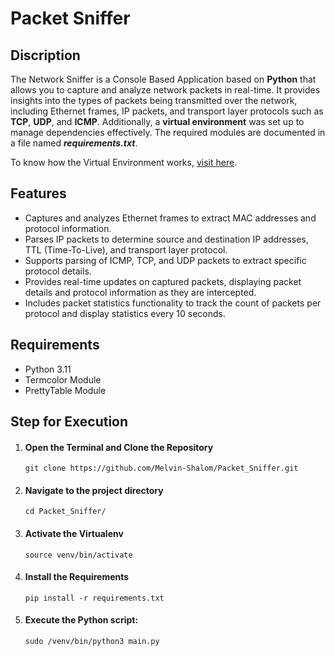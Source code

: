 <h1>Packet Sniffer</h1>

<h2>Discription</h2>
<p>The Network Sniffer is a Console Based Application based on <strong>Python</strong> that allows you to capture and analyze network packets in real-time. It provides insights into the types of packets being transmitted over the network, including Ethernet frames, IP packets, and transport layer protocols such as <strong>TCP</strong>, <strong>UDP</strong>, and <strong>ICMP</strong>. Additionally, a <strong>virtual environment</strong> was set up to manage dependencies effectively. The required modules are documented in a file named <strong><em>requirements.txt</em></strong>.
</p>

<p>To know how the Virtual Environment works, <a href="https://www.freecodecamp.org/news/how-to-setup-virtual-environments-in-python/" target="_blank">visit here</a>.</p>

<h2>Features</h2>
<ul>
	<li>Captures and analyzes Ethernet frames to extract MAC addresses and protocol information.</li>
	<li>Parses IP packets to determine source and destination IP addresses, TTL (Time-To-Live), and transport layer protocol.</li>
	<li>Supports parsing of ICMP, TCP, and UDP packets to extract specific protocol details.</li>
	<li>Provides real-time updates on captured packets, displaying packet details and protocol information as they are intercepted.</li>
	<li>Includes packet statistics functionality to track the count of packets per protocol and display statistics every 10 seconds.</li>
</ul>

<h2>Requirements</h2>
<ul>
	<li>Python 3.11</li>
	<li>Termcolor Module</li>
	<li>PrettyTable Module</li>
</ul>

<h2>Step for Execution</h2>
<ol>
	<li>
		<h4>Open the Terminal and Clone the Repository</h4>
		<code>git clone https://github.com/Melvin-Shalom/Packet_Sniffer.git</code><br>
	</li>
	<li>
		<h4>Navigate to the project directory</h4>
		<code>cd Packet_Sniffer/</code>
	</li>
	<li>
		<h4>Activate the Virtualenv</h4>
		<code>source venv/bin/activate</code>
	</li>
	<li>
		<h4>Install the Requirements</h4>
		<code>pip install -r requirements.txt</code>
	</li>
	<li>
		<h4>Execute the Python script:</h4>
		<code>sudo /venv/bin/python3 main.py</code>
	</li>
</ol>
